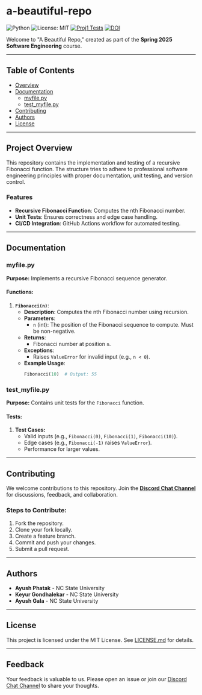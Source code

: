 # a-beautiful-repo

![Python](https://img.shields.io/badge/Made%20With-Python-blue) ![License: MIT](https://img.shields.io/badge/License-MIT-green) [![Proj1 Tests](https://github.com/SE-Spring2025-G2/a-beautiful-repo/actions/workflows/main.yml/badge.svg)](https://github.com/SE-Spring2025-G2/a-beautiful-repo/actions/workflows/main.yml) [![DOI](https://zenodo.org/badge/DOI/10.5281/zenodo.14721778.svg)](https://doi.org/10.5281/zenodo.14721778)

Welcome to "A Beautiful Repo," created as part of the **Spring 2025 Software Engineering** course.

---

## Table of Contents

- [Overview](#overview)
- [Documentation](#documentation)
  - [myfile.py](#myfilepy)
  - [test_myfile.py](#test_myfilepy)
- [Contributing](#contributing)
- [Authors](#authors)
- [License](#license)

---

## Project Overview

This repository contains the implementation and testing of a recursive Fibonacci function. The structure tries to adhere to professional software engineering principles with proper documentation, unit testing, and version control.

### Features

- **Recursive Fibonacci Function**: Computes the nth Fibonacci number.
- **Unit Tests**: Ensures correctness and edge case handling.
- **CI/CD Integration**: GitHub Actions workflow for automated testing.

---

## Documentation

### myfile.py

**Purpose:** Implements a recursive Fibonacci sequence generator.

#### Functions:

1. **`Fibonacci(n)`**:
   - **Description**: Computes the nth Fibonacci number using recursion.
   - **Parameters**:
     - `n` (int): The position of the Fibonacci sequence to compute. Must be non-negative.
   - **Returns**:
     - Fibonacci number at position `n`.
   - **Exceptions**:
     - Raises `ValueError` for invalid input (e.g., `n < 0`).
   - **Example Usage**:
     ```python
     Fibonacci(10)  # Output: 55
     ```

### test_myfile.py

**Purpose:** Contains unit tests for the `Fibonacci` function.

#### Tests:

1. **Test Cases:**
   - Valid inputs (e.g., `Fibonacci(0)`, `Fibonacci(1)`, `Fibonacci(10)`).
   - Edge cases (e.g., `Fibonacci(-1)` raises `ValueError`).
   - Performance for larger values.

---

## Contributing

We welcome contributions to this repository. Join the [**Discord Chat Channel**](https://discord.com/channels/1322756098582904842/1327005283335278662) for discussions, feedback, and collaboration.

### Steps to Contribute:
1. Fork the repository.
2. Clone your fork locally.
3. Create a feature branch.
4. Commit and push your changes.
5. Submit a pull request.

---

## Authors

- **Ayush Phatak** - NC State University  
- **Keyur Gondhalekar** - NC State University  
- **Ayush Gala** - NC State University  

---

## License

This project is licensed under the MIT License. See [LICENSE.md](LICENSE.md) for details.

---

## Feedback

Your feedback is valuable to us. Please open an issue or join our [Discord Chat Channel](https://discord.com/channels/1322756098582904842/1327005283335278662) to share your thoughts.

